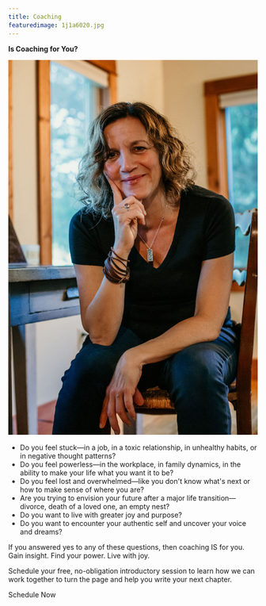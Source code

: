 ```yaml
---
title: Coaching
featuredimage: 1j1a6020.jpg
---
```


**Is Coaching for You?**

![](1j1a6020.jpg '#position=relative;float=right;width=50%;margin=0 0 20px 20px;')

- Do you feel stuck—in a job, in a toxic relationship, in unhealthy habits, or in negative thought patterns?
- Do you feel powerless—in the workplace, in family dynamics, in the ability to make your life what you want it to be?
- Do you feel lost and overwhelmed—like you don't know what's next or how to make sense of where you are?
- Are you trying to envision your future after a major life transition—divorce, death of a loved one, an empty nest?
- Do you want to live with greater joy and purpose?
- Do you want to encounter your authentic self and uncover your voice and dreams?

If you answered yes to any of these questions, then coaching IS for you. Gain insight. Find your power. Live with joy.

Schedule your free, no-obligation introductory session to learn how we can work together to turn the page and help you write your next chapter.

<!-- <div style="float:right;"><featured-products id="prod_JxZxiQjWAhhMpc"></featured-products></div> -->

<calendly-button align="left">Schedule Now</calendly-button>
